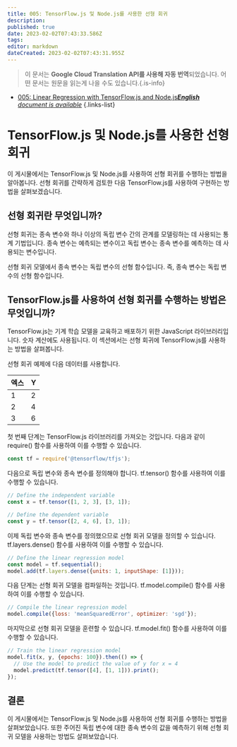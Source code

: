 ```yaml
---
title: 005: TensorFlow.js 및 Node.js를 사용한 선형 회귀
description: 
published: true
date: 2023-02-02T07:43:33.586Z
tags: 
editor: markdown
dateCreated: 2023-02-02T07:43:31.955Z
---
```


> 이 문서는 **Google Cloud Translation API를 사용해 자동 번역**되었습니다.
어떤 문서는 원문을 읽는게 나을 수도 있습니다.{.is-info}



- [005: Linear Regression with TensorFlow.js and Node.js***English** document is available*](/en/Knowledge-base/TensorFlow-js/Learning/005-linear-regression-with-tensorflow-js-and-node-js)
{.links-list}


# TensorFlow.js 및 Node.js를 사용한 선형 회귀

이 게시물에서는 TensorFlow.js 및 Node.js를 사용하여 선형 회귀를 수행하는 방법을 알아봅니다. 선형 회귀를 간략하게 검토한 다음 TensorFlow.js를 사용하여 구현하는 방법을 살펴보겠습니다.

## 선형 회귀란 무엇입니까?

선형 회귀는 종속 변수와 하나 이상의 독립 변수 간의 관계를 모델링하는 데 사용되는 통계 기법입니다. 종속 변수는 예측되는 변수이고 독립 변수는 종속 변수를 예측하는 데 사용되는 변수입니다.

선형 회귀 모델에서 종속 변수는 독립 변수의 선형 함수입니다. 즉, 종속 변수는 독립 변수의 선형 함수입니다.

## TensorFlow.js를 사용하여 선형 회귀를 수행하는 방법은 무엇입니까?

TensorFlow.js는 기계 학습 모델을 교육하고 배포하기 위한 JavaScript 라이브러리입니다. 숫자 계산에도 사용됩니다. 이 섹션에서는 선형 회귀에 TensorFlow.js를 사용하는 방법을 살펴봅니다.

선형 회귀 예제에 다음 데이터를 사용합니다.

| 엑스 | Y |
|---|---|
| 1 | 2 |
| 2 | 4 |
| 3 | 6 |

첫 번째 단계는 TensorFlow.js 라이브러리를 가져오는 것입니다. 다음과 같이 require() 함수를 사용하여 이를 수행할 수 있습니다.

```javascript
const tf = require('@tensorflow/tfjs');
```

다음으로 독립 변수와 종속 변수를 정의해야 합니다. tf.tensor() 함수를 사용하여 이를 수행할 수 있습니다.

```javascript
// Define the independent variable
const x = tf.tensor([1, 2, 3], [3, 1]);

// Define the dependent variable
const y = tf.tensor([2, 4, 6], [3, 1]);
```

이제 독립 변수와 종속 변수를 정의했으므로 선형 회귀 모델을 정의할 수 있습니다. tf.layers.dense() 함수를 사용하여 이를 수행할 수 있습니다.

```javascript
// Define the linear regression model
const model = tf.sequential();
model.add(tf.layers.dense({units: 1, inputShape: [1]}));
```

다음 단계는 선형 회귀 모델을 컴파일하는 것입니다. tf.model.compile() 함수를 사용하여 이를 수행할 수 있습니다.

```javascript
// Compile the linear regression model
model.compile({loss: 'meanSquaredError', optimizer: 'sgd'});
```

마지막으로 선형 회귀 모델을 훈련할 수 있습니다. tf.model.fit() 함수를 사용하여 이를 수행할 수 있습니다.

```javascript
// Train the linear regression model
model.fit(x, y, {epochs: 100}).then(() => {
  // Use the model to predict the value of y for x = 4
  model.predict(tf.tensor([4], [1, 1])).print();
});
```

## 결론

이 게시물에서는 TensorFlow.js 및 Node.js를 사용하여 선형 회귀를 수행하는 방법을 살펴보았습니다. 또한 주어진 독립 변수에 대한 종속 변수의 값을 예측하기 위해 선형 회귀 모델을 사용하는 방법도 살펴보았습니다.